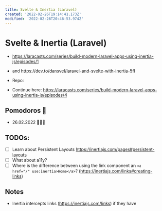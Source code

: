 ```yaml
---
title: Svelte & Inertia (Laravel)
created: '2022-02-26T19:14:41.173Z'
modified: '2022-02-26T20:46:53.974Z'
---
```


# Svelte & Inertia (Laravel)

- https://laracasts.com/series/build-modern-laravel-apps-using-inertia-js/episodes/1
- and https://dev.to/dansvel/laravel-and-svelte-with-inertia-5fl

- Repo: 

- Continue here: https://laracasts.com/series/build-modern-laravel-apps-using-inertia-js/episodes/4

## Pomodoros 🍅

- 26.02.2022 🍅🍅🍅

## TODOs:

- [ ] Learn about Persistent Layouts https://inertiajs.com/pages#persistent-layouts
- [ ] What about a11y?
- [ ] Where is the difference between using the link component an `<a href="/" use:inertia>Home</a>`? (https://inertiajs.com/links#creating-links)

## Notes

- Inertia intercepts links (https://inertiajs.com/links) if they have

